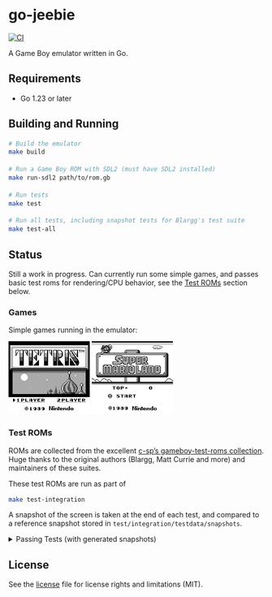 # go-jeebie

[![CI](https://github.com/valerio/go-jeebie/workflows/CI/badge.svg)](https://github.com/valerio/go-jeebie/actions)

A Game Boy emulator written in Go.

## Requirements

- Go 1.23 or later

## Building and Running

```bash
# Build the emulator
make build

# Run a Game Boy ROM with SDL2 (must have SDL2 installed)
make run-sdl2 path/to/rom.gb

# Run tests
make test

# Run all tests, including snapshot tests for Blargg's test suite
make test-all
```


## Status

Still a work in progress. Can currently run some simple games, and passes basic test roms for rendering/CPU behavior, see the [Test ROMs](#test-roms) section below.

### Games

Simple games running in the emulator:

![Tetris](screenshots/tetris.png) ![Super Mario Land](screenshots/super-mario-land.png)

### Test ROMs

ROMs are collected from the excellent [c-sp’s gameboy-test-roms collection](https://github.com/c-sp/gameboy-test-roms).
Huge thanks to the original authors (Blargg, Matt Currie and more) and maintainers of these suites.

These test ROMs are run as part of 
```bash
make test-integration
```

A snapshot of the screen is taken at the end of each test, and compared to a reference snapshot stored in `test/integration/testdata/snapshots`.

<details>
<summary>Passing Tests (with generated snapshots)</summary>

<!-- SNAPSHOTS:START -->
<table>
  <tr>
    <td align="center"><img src="test/integration/testdata/snapshots/01-special.png" width="160" /><br><sub>01-special ✅</sub></td>
    <td align="center"><img src="test/integration/testdata/snapshots/02-interrupts.png" width="160" /><br><sub>02-interrupts ✅</sub></td>
    <td align="center"><img src="test/integration/testdata/snapshots/03-op%20sp%2Chl.png" width="160" /><br><sub>03-op sp,hl ✅</sub></td>
    <td align="center"><img src="test/integration/testdata/snapshots/04-op%20r%2Cimm.png" width="160" /><br><sub>04-op r,imm ✅</sub></td>
  </tr>
  <tr>
    <td align="center"><img src="test/integration/testdata/snapshots/05-op%20rp.png" width="160" /><br><sub>05-op rp ✅</sub></td>
    <td align="center"><img src="test/integration/testdata/snapshots/06-ld%20r%2Cr.png" width="160" /><br><sub>06-ld r,r ✅</sub></td>
    <td align="center"><img src="test/integration/testdata/snapshots/07-jr%2Cjp%2Ccall%2Cret%2Crst.png" width="160" /><br><sub>07-jr,jp,call,ret,rst ✅</sub></td>
    <td align="center"><img src="test/integration/testdata/snapshots/08-misc%20instrs.png" width="160" /><br><sub>08-misc instrs ✅</sub></td>
  </tr>
  <tr>
    <td align="center"><img src="test/integration/testdata/snapshots/09-op%20r%2Cr.png" width="160" /><br><sub>09-op r,r ✅</sub></td>
    <td align="center"><img src="test/integration/testdata/snapshots/10-bit%20ops.png" width="160" /><br><sub>10-bit ops ✅</sub></td>
    <td align="center"><img src="test/integration/testdata/snapshots/11-op%20a%2C%28hl%29.png" width="160" /><br><sub>11-op a,(hl) ✅</sub></td>
    <td align="center"><img src="test/integration/testdata/snapshots/dmg-acid2.png" width="160" /><br><sub>dmg-acid2 ✅</sub></td>
  </tr>
  <tr>
    <td align="center"><img src="test/integration/testdata/snapshots/halt_bug.png" width="160" /><br><sub>halt_bug ✅</sub></td>
    <td align="center"><img src="test/integration/testdata/snapshots/instr_timing.png" width="160" /><br><sub>instr_timing ✅</sub></td>
    <td align="center"><img src="test/integration/testdata/snapshots/mem_timing_01-read.png" width="160" /><br><sub>mem_timing_01-read ✅</sub></td>
    <td align="center"><img src="test/integration/testdata/snapshots/mem_timing_02-write.png" width="160" /><br><sub>mem_timing_02-write ✅</sub></td>
  </tr>
</table>

<!-- SNAPSHOTS:END -->

</details>



## License

See the [license](./LICENSE.md) file for license rights and limitations (MIT).

